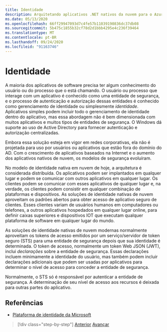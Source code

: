 ```yaml
---
title: Identidade
description: Arquitetando aplicativos .NET nativos da nuvem para o Azure | Identidade
ms.date: 05/13/2020
ms.openlocfilehash: 66ff29947093d7c4fe57b11039190836dc37db08
ms.sourcegitcommit: 5b475c1855b32cf78d2d1bbb4295e4c236f39464
ms.translationtype: MT
ms.contentlocale: pt-BR
ms.lasthandoff: 09/24/2020
ms.locfileid: "91163746"
---
```

# <a name="identity"></a>Identidade

A maioria dos aplicativos de software precisa ter algum conhecimento do usuário ou do processo que o está chamando. O usuário ou processo que interage com um aplicativo é conhecido como uma entidade de segurança, e o processo de autenticação e autorização dessas entidades é conhecido como gerenciamento de identidade ou simplesmente *identidade*. Aplicativos simples podem incluir todo o gerenciamento de identidade dentro do aplicativo, mas essa abordagem não é bem dimensionada com muitos aplicativos e muitos tipos de entidades de segurança. O Windows dá suporte ao uso de Active Directory para fornecer autenticação e autorização centralizadas.

<!-- (insert figure showing Windows AD auth model) -->

Embora essa solução esteja em vigor em redes corporativas, ela não é projetada para uso por usuários ou aplicativos que estão fora do domínio do AD. Com o crescimento de aplicativos baseados na Internet e o aumento dos aplicativos nativos de nuvem, os modelos de segurança evoluíram.

No modelo de identidade nativa em nuvem de hoje, a arquitetura é considerada distribuída. Os aplicativos podem ser implantados em qualquer lugar e podem se comunicar com outros aplicativos em qualquer lugar. Os clientes podem se comunicar com esses aplicativos de qualquer lugar e, na verdade, os clientes podem consistir em qualquer combinação de plataformas e dispositivos. As soluções de identidade nativas de nuvem aproveitam os padrões abertos para obter acesso de aplicativo seguro de clientes. Esses clientes variam de usuários humanos em computadores ou telefones, a outros aplicativos hospedados em qualquer lugar online, para definir caixas superiores e dispositivos IOT que executam qualquer plataforma de software em qualquer lugar do mundo.

As soluções de identidade nativas de nuvem modernas normalmente aproveitam os tokens de acesso emitidos por um serviço/servidor de token seguro (STS) para uma entidade de segurança depois que sua identidade é determinada. O token de acesso, normalmente um token Web JSON (JWT), inclui *declarações* sobre a entidade de segurança. Essas declarações incluem minimamente a identidade do usuário, mas também podem incluir declarações adicionais que podem ser usadas por aplicativos para determinar o nível de acesso para conceder a entidade de segurança.

<!-- (insert figure showing basic handshake involving a principal, an STS, and an app) -->

Normalmente, o STS só é responsável por autenticar a entidade de segurança. A determinação de seu nível de acesso aos recursos é deixada para outras partes do aplicativo.

## <a name="references"></a>Referências

- [Plataforma de identidade da Microsoft](/azure/active-directory/develop/)

>[!div class="step-by-step"]
>[Anterior](azure-monitor.md) 
> [Avançar](authentication-authorization.md)
